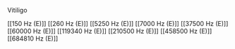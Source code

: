Vitiligo

[[150 Hz (E)]]
[[260 Hz (E)]]
[[5250 Hz (E)]]
[[7000 Hz (E)]]
[[37500 Hz (E)]]
[[60000 Hz (E)]]
[[119340 Hz (E)]]
[[210500 Hz (E)]]
[[458500 Hz (E)]]
[[684810 Hz (E)]]